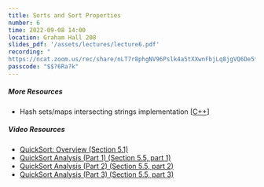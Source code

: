 ```yaml
---
title: Sorts and Sort Properties
number: 6
time: 2022-09-08 14:00
location: Graham Hall 208
slides_pdf: '/assets/lectures/lecture6.pdf'
recording: "
https://ncat.zoom.us/rec/share/nLT7r8phgNV96Pslk4a5tXXwnFbjLq8jgVQ6De5f3h6IZmzeMgT5Ue47CbW5EouP.rgDgbjPqxqnxxWb1"
passcode: "$$?6Ra?k"
---
```


##### More Resources
- Hash sets/maps intersecting strings implementation [[C++](https://replit.com/@cflucas/HashSetsAndMaps#main.cpp)]

##### Video Resources
- [QuickSort: Overview (Section 5.1)](https://www.youtube.com/watch?v=ETo1cpLN7kk&list=PLEGCF-WLh2RLHqXx6-GZr_w7LgqKDXxN_&index=24)
- [QuickSort Analysis (Part 1) (Section 5.5, part 1)](https://www.youtube.com/watch?v=sToWtKSYlMw&list=PLEGCF-WLh2RLHqXx6-GZr_w7LgqKDXxN_&index=27)
- [QuickSort Analysis (Part 2) (Section 5.5, part 2)](https://www.youtube.com/watch?v=4t_Y-aGLkok&list=PLEGCF-WLh2RLHqXx6-GZr_w7LgqKDXxN_&index=28])
- [QuickSort Analysis (Part 3) (Section 5.5, part 3)](https://www.youtube.com/watch?v=IBTvneWhFsA&list=PLEGCF-WLh2RLHqXx6-GZr_w7LgqKDXxN_&index=29)